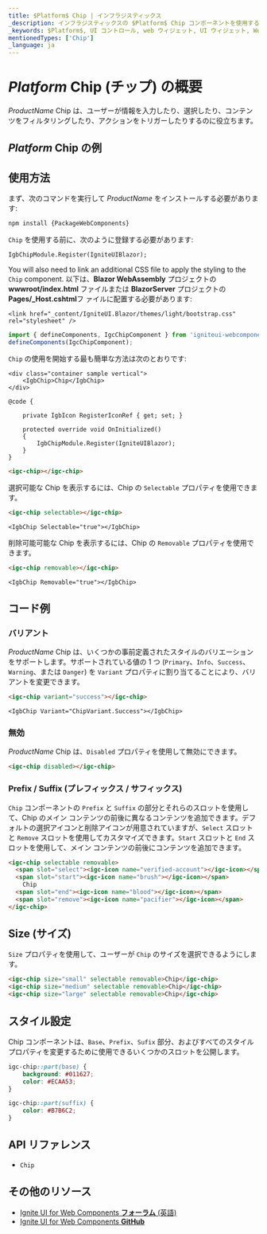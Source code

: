 ```yaml
---
title: $Platform$ Chip | インフラジスティックス
_description: インフラジスティックスの $Platform$ Chip コンポーネントを使用すると、コンテンツを事前定義されたスタイルで表示して、アプリケーション内の任意の場所にある他のコンポーネントを装飾できます。
_keywords: $Platform$, UI コントロール, web ウィジェット, UI ウィジェット, Web Components, $Platform$ Chip コンポーネント, インフラジスティックス
mentionedTypes: ['Chip']
_language: ja
---
```


# $Platform$ Chip (チップ) の概要

$ProductName$ Chip は、ユーザーが情報を入力したり、選択したり、コンテンツをフィルタリングしたり、アクションをトリガーしたりするのに役立ちます。

## $Platform$ Chip の例

<code-view style="height: 60px"
           data-demos-base-url="{environment:dvDemosBaseUrl}"
           iframe-src="{environment:dvDemosBaseUrl}/inputs/chip-overview"
           alt="$Platform$ Chip の例"
           github-src="inputs/chip/overview">
</code-view>

<div class="divider"></div>

## 使用方法

<!-- WebComponents -->
まず、次のコマンドを実行して $ProductName$ をインストールする必要があります:

```cmd
npm install {PackageWebComponents}
```
<!-- end: WebComponents -->

`Chip` を使用する前に、次のように登録する必要があります:

```razor
IgbChipModule.Register(IgniteUIBlazor);
```

<!-- Blazor -->

You will also need to link an additional CSS file to apply the styling to the `Chip` component. 以下は、**Blazor WebAssembly** プロジェクトの **wwwroot/index.html** ファイルまたは **BlazorServer** プロジェクトの **Pages/_Host.cshtml**フ ァイルに配置する必要があります:

```razor
<link href="_content/IgniteUI.Blazor/themes/light/bootstrap.css" rel="stylesheet" />
```

<!-- end: Blazor -->

```ts
import { defineComponents, IgcChipComponent } from 'igniteui-webcomponents';
defineComponents(IgcChipComponent);
```

`Chip` の使用を開始する最も簡単な方法は次のとおりです:

```razor
<div class="container sample vertical">
    <IgbChip>Chip</IgbChip>
</div>

@code {

    private IgbIcon RegisterIconRef { get; set; }

    protected override void OnInitialized()
    {
        IgbChipModule.Register(IgniteUIBlazor);
    }
}
```

```html
<igc-chip></igc-chip>
```

選択可能な Chip を表示するには、Chip の `Selectable` プロパティを使用できます。

```html
<igc-chip selectable></igc-chip>
```

```razor
<IgbChip Selectable="true"></IgbChip>
```

削除可能可能な Chip を表示するには、Chip の `Removable` プロパティを使用できます。

```html
<igc-chip removable></igc-chip>
```

```razor
<IgbChip Removable="true"></IgbChip>
```

## コード例

### バリアント

$ProductName$ Chip は、いくつかの事前定義されたスタイルのバリエーションをサポートします。サポートされている値の 1 つ (`Primary`、`Info`、`Success`、`Warning`、または `Danger`) を `Variant` プロパティに割り当てることにより、バリアントを変更できます。

```html
<igc-chip variant="success"></igc-chip>
```

```razor
<IgbChip Variant="ChipVariant.Success"></IgbChip>
```

<code-view style="height: 60px"
           data-demos-base-url="{environment:dvDemosBaseUrl}"
           iframe-src="{environment:dvDemosBaseUrl}/inputs/chip-variants"
           alt="$Platform$ Chip バリアントの例"
           github-src="inputs/chip/variants">
</code-view>

### 無効

$ProductName$ Chip は、`Disabled` プロパティを使用して無効にできます。

```html
<igc-chip disabled></igc-chip>
```

### Prefix / Suffix (プレフィックス / サフィックス)

`Chip` コンポーネントの `Prefix` と `Suffix` の部分とそれらのスロットを使用して、Chip のメイン コンテンツの前後に異なるコンテンツを追加できます。デフォルトの選択アイコンと削除アイコンが用意されていますが、`Select` スロットと `Remove` スロットを使用してカスタマイズできます。`Start` スロットと `End` スロットを使用して、メイン コンテンツの前後にコンテンツを追加できます。

```html
<igc-chip selectable removable>
  <span slot="select"><igc-icon name="verified-account"></igc-icon></span>
  <span slot="start"><igc-icon name="brush"></igc-icon></span>
    Chip
  <span slot="end"><igc-icon name="blood"></igc-icon></span>
  <span slot="remove"><igc-icon name="pacifier"></igc-icon></span>
</igc-chip>
```

<code-view style="height: 60px"
           data-demos-base-url="{environment:dvDemosBaseUrl}"
           iframe-src="{environment:dvDemosBaseUrl}/inputs/chip-multiple"
           alt="$Platform$ Chip Multiple Example"
           github-src="inputs/chip/multiple">
</code-view>

## Size (サイズ)

`Size` プロパティを使用して、ユーザーが `Chip` のサイズを選択できるようにします。

```html
<igc-chip size="small" selectable removable>Chip</igc-chip>
<igc-chip size="medium" selectable removable>Chip</igc-chip>
<igc-chip size="large" selectable removable>Chip</igc-chip>
```

<code-view style="height: 60px"
           data-demos-base-url="{environment:dvDemosBaseUrl}"
           iframe-src="{environment:dvDemosBaseUrl}/inputs/chip-size"
           alt="$Platform$ Chip Size Example"
           github-src="inputs/chip/size">
</code-view>

## スタイル設定

Chip コンポーネントは、`Base`、`Prefix`、`Sufix` 部分、およびすべてのスタイル プロパティを変更するために使用できるいくつかのスロットを公開します。

```css
igc-chip::part(base) {
    background: #011627;
    color: #ECAA53;
}

igc-chip::part(suffix) {
    color: #B7B6C2;
}
```

<code-view style="height: 60px"
           data-demos-base-url="{environment:dvDemosBaseUrl}"
           iframe-src="{environment:dvDemosBaseUrl}/inputs/chip-styling"
           alt="$Platform$ Chip スタイル設定の例"
           github-src="inputs/chip/styling">
</code-view>


## API リファレンス

* `Chip`


<div class="divider--half"></div>

## その他のリソース

<!-- WebComponents -->

* [Ignite UI for Web Components **フォーラム** (英語)](https://www.infragistics.com/community/forums/f/ignite-ui-for-web-components)
* [Ignite UI for Web Components **GitHub**](https://github.com/IgniteUI/igniteui-webcomponents)

<!-- end: WebComponents -->
